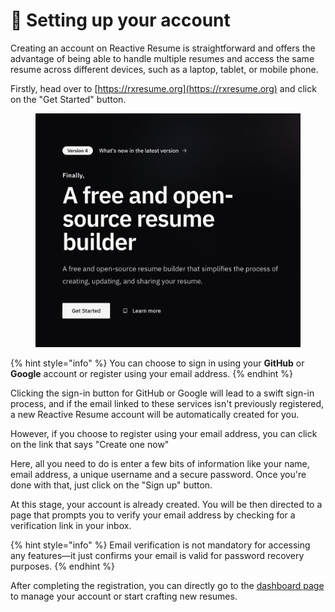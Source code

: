 # 🦸 Setting up your account

Creating an account on Reactive Resume is straightforward and offers the advantage of being able to handle multiple resumes and access the same resume across different devices, such as a laptop, tablet, or mobile phone.

Firstly, head over to [https://rxresume.org](https://rxresume.org) and click on the "Get Started" button.

<div align="center">

<figure><img src="../.gitbook/assets/spaces_69oKXphCNKiJeU3CSIKT_uploads_jqLDpmCrXijviAGaNtm2_Screenshot 2023-11-18 at 9.webp" alt="" width="563"><figcaption></figcaption></figure>

</div>

{% hint style="info" %}
You can choose to sign in using your **GitHub** or **Google** account or register using your email address.
{% endhint %}

Clicking the sign-in button for GitHub or Google will lead to a swift sign-in process, and if the email linked to these services isn't previously registered, a new Reactive Resume account will be automatically created for you.

However, if you choose to register using your email address, you can click on the link that says "Create one now"

Here, all you need to do is enter a few bits of information like your name, email address, a unique username and a secure password. Once you're done with that, just click on the "Sign up" button.

At this stage, your account is already created. You will be then directed to a page that prompts you to verify your email address by checking for a verification link in your inbox.

{% hint style="info" %}
Email verification is not mandatory for accessing any features—it just confirms your email is valid for password recovery purposes.
{% endhint %}

After completing the registration, you can directly go to the [dashboard page](https://rxresume.org/dashboard/resumes) to manage your account or start crafting new resumes.
